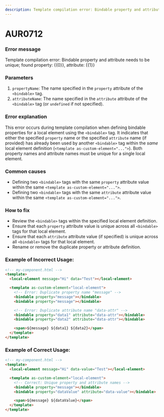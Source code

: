 ```yaml
---
description: Template compilation error: Bindable property and attribute needs to be unique; found property: xxxx, attribute: yyyy
---
```


# AUR0712

### **Error message**

Template compilation error: Bindable property and attribute needs to be unique; found property: {{0}}, attribute: {{1}}

### **Parameters**

1.  `propertyName`: The name specified in the `property` attribute of the `<bindable>` tag.
2.  `attributeName`: The name specified in the `attribute` attribute of the `<bindable>` tag (or `undefined` if not specified).

### Error explanation

This error occurs during template compilation when defining bindable properties for a local element using the `<bindable>` tag. It indicates that either the specified `property` name or the specified `attribute` name (if provided) has already been used by another `<bindable>` tag within the *same* local element definition (`<template as-custom-element="...">`). Both property names and attribute names must be unique for a single local element.

### Common causes

- Defining two `<bindable>` tags with the same `property` attribute value within the same `<template as-custom-element="...">`.
- Defining two `<bindable>` tags with the same `attribute` attribute value within the same `<template as-custom-element="...">`.

### How to fix

- Review the `<bindable>` tags within the specified local element definition.
- Ensure that each `property` attribute value is unique across all `<bindable>` tags for that local element.
- Ensure that each `attribute` attribute value (if specified) is unique across all `<bindable>` tags for that local element.
- Rename or remove the duplicate property or attribute definition.

### Example of Incorrect Usage:

```html
<!-- my-component.html -->
<template>
  <local-element message="Hi" data="Test"></local-element>

  <template as-custom-element="local-element">
    <!-- Error: Duplicate property name "message" -->
    <bindable property="message"></bindable>
    <bindable property="message"></bindable>

    <!-- Error: Duplicate attribute name "data-attr" -->
    <bindable property="data1" attribute="data-attr"></bindable>
    <bindable property="data2" attribute="data-attr"></bindable>

    <span>${message} ${data1} ${data2}</span>
  </template>
</template>
```

### Example of Correct Usage:

```html
<!-- my-component.html -->
<template>
  <local-element message="Hi" data-value="Test"></local-element>

  <template as-custom-element="local-element">
    <!-- Correct: Unique property and attribute names -->
    <bindable property="message"></bindable>
    <bindable property="dataValue" attribute="data-value"></bindable>

    <span>${message} ${dataValue}</span>
  </template>
</template>
```
